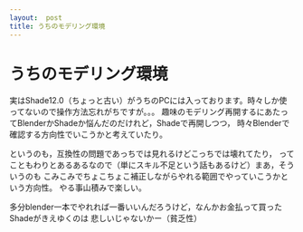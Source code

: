 ```yaml
---
layout:  post
title: うちのモデリング環境
---
```

# うちのモデリング環境

実はShade12.0（ちょっと古い）がうちのPCには入っております。時々しか使ってないので操作方法忘れがちですが。。。
趣味のモデリング再開するにあたってBlenderかShadeか悩んだのだけれど，Shadeで再開しつつ，
時々Blenderで確認する方向性でいこうかと考えていたり。

というのも，互換性の問題であっちでは見れるけどこっちでは壊れてたり，
ってこともわりとあるあるなので（単にスキル不足という話もあるけど）まあ，そういうのも
こみこみでちょこちょこ補正しながらやれる範囲でやっていこうかという方向性。
やる事山積みで楽しい。

多分blender一本でやれれば一番いいんだろうけど，なんかお金払って買ったShadeがきえゆくのは
悲しいじゃないかー（貧乏性）
